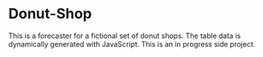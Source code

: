 # Donut-Shop
This is a forecaster for a fictional set of donut shops. The table data is dynamically generated with JavaScript. This is an in progress side project.
